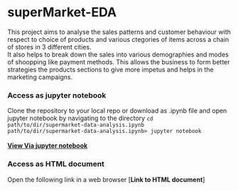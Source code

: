 # superMarket-EDA

This project aims to analyse the sales patterns and customer behaviour with respect to choice of products and various ctegories of items across
a chain of stores in  3 different cities.<br/>
It also helps to break down the sales into various demographies and modes of shoopping like payment methods.
This allows the business to form better strategies the products sections to give more impetus and helps in the marketing campaigns.


### Access as jupyter notebook
Clone the repository to your local repo or download as .ipynb file and open jupyter notebook by navigating to the directory
`cd path/to/dir/supermarket-data-analysis.ipynb`<br/>
`path/to/dir/supermarket-data-analysis.ipynb> jupyter notebook`<br/><br/>
[**View Via jupyter notebook**](https://github.com/kaustav202/superMarket-EDA-sales_prediction/blob/main/supermarket-data-analysis.ipynb)

### Access as HTML document
Open the following link in a web browser
[**Link to HTML document**]

